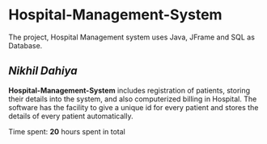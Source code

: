 # Hospital-Management-System

The project, Hospital Management system uses Java, JFrame and SQL as Database.

## *Nikhil Dahiya*

**Hospital-Management-System** includes registration of patients, storing their details into the system, and also computerized billing in Hospital. The software has the facility to give a unique id for every patient and stores the details of every patient automatically.

Time spent: **20** hours spent in total
